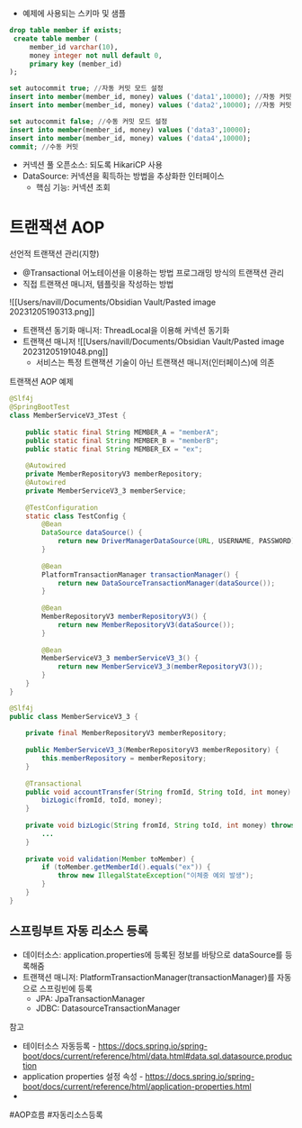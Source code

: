 
- 예제에 사용되는 스키마 및 샘플
```SQL
drop table member if exists;
 create table member (
     member_id varchar(10),
     money integer not null default 0,
     primary key (member_id)
);

set autocommit true; //자동 커밋 모드 설정  
insert into member(member_id, money) values ('data1',10000); //자동 커밋
insert into member(member_id, money) values ('data2',10000); //자동 커밋

set autocommit false; //수동 커밋 모드 설정
insert into member(member_id, money) values ('data3',10000);
insert into member(member_id, money) values ('data4',10000);
commit; //수동 커밋 
```

- 커넥션 풀 오픈소스: 되도록 HikariCP 사용
- DataSource: 커넥션을 획득하는 방법을 추상화한 인터페이스
	- 핵심 기능: 커넥션 조회


# 트랜잭션 AOP
선언적 트랜잭션 관리(지향)
- @Transactional 어노테이션을 이용하는 방법
프로그래밍 방식의 트랜잭션 관리 
- 직접 트랜잭션 매니저, 템플릿을 작성하는 방법

![[Users/navill/Documents/Obsidian Vault/Pasted image 20231205190313.png]]
- 트랜잭션 동기화 매니저: ThreadLocal을 이용해 커넥션 동기화
- 트랜잭션 매니저
	![[Users/navill/Documents/Obsidian Vault/Pasted image 20231205191048.png]]
	- 서비스는 특정 트랜잭션 기술이 아닌 트랜잭션 매니저(인터페이스)에 의존

트랜잭션 AOP 예제
```java
@Slf4j  
@SpringBootTest  
class MemberServiceV3_3Test {  
  
    public static final String MEMBER_A = "memberA";  
    public static final String MEMBER_B = "memberB";  
    public static final String MEMBER_EX = "ex";  
  
    @Autowired  
    private MemberRepositoryV3 memberRepository;  
    @Autowired  
    private MemberServiceV3_3 memberService;  
  
    @TestConfiguration  
    static class TestConfig {  
        @Bean  
        DataSource dataSource() {  
            return new DriverManagerDataSource(URL, USERNAME, PASSWORD);  
        }  
  
        @Bean  
        PlatformTransactionManager transactionManager() {  
            return new DataSourceTransactionManager(dataSource());  
        }  
  
        @Bean  
        MemberRepositoryV3 memberRepositoryV3() {  
            return new MemberRepositoryV3(dataSource());  
        }  
  
        @Bean  
        MemberServiceV3_3 memberServiceV3_3() {  
            return new MemberServiceV3_3(memberRepositoryV3());  
        }  
    }
}

@Slf4j  
public class MemberServiceV3_3 {  
  
    private final MemberRepositoryV3 memberRepository;  
  
    public MemberServiceV3_3(MemberRepositoryV3 memberRepository) {  
        this.memberRepository = memberRepository;  
    }  
  
    @Transactional  
    public void accountTransfer(String fromId, String toId, int money) throws SQLException {  
        bizLogic(fromId, toId, money);  
    }  
  
    private void bizLogic(String fromId, String toId, int money) throws SQLException {  
        ...
    }  
  
    private void validation(Member toMember) {  
        if (toMember.getMemberId().equals("ex")) {  
            throw new IllegalStateException("이체중 예외 발생");  
        }  
    }  
}

```



## 스프링부트 자동 리소스 등록
- 데이터소스: application.properties에 등록된 정보를 바탕으로 dataSource를 등록해줌
- 트랜잭션 매니저: PlatformTransactionManager(transactionManager)를 자동으로 스프링빈에 등록
	- JPA: JpaTransactionManager
	- JDBC: DatasourceTransactionManager

참고
- 테이터소스 자동등록 - https://docs.spring.io/spring-boot/docs/current/reference/html/data.html#data.sql.datasource.production
- application properties 설정 속성 - https://docs.spring.io/spring-boot/docs/current/reference/html/application-properties.html
- 


#AOP흐름 #자동리소스등록

